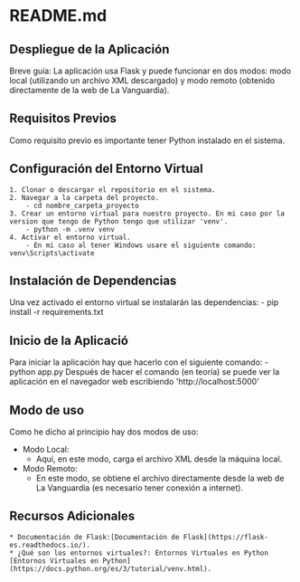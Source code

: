 # README.md

## Despliegue de la Aplicación 

Breve guía:
La aplicación usa Flask y puede funcionar en dos modos: modo local (utilizando un archivo XML descargado) y modo remoto (obtenido directamente de la web de La Vanguardia).

## Requisitos Previos

Como requisito previo es importante tener Python instalado en el sistema.

## Configuración del Entorno Virtual

    1. Clonar o descargar el repositorio en el sistema.
    2. Navegar a la carpeta del proyecto.
        - cd nombre_carpeta_proyecto
    3. Crear un entorno virtual para nuestro proyecto. En mi caso por la version que tengo de Python tengo que utilizar 'venv'.
        - python -m .venv venv
    4. Activar el entorno virtual.
        - En mi caso al tener Windows usare el siguiente comando: venv\Scripts\activate

## Instalación de Dependencias

Una vez activado el entorno virtual se instalarán las dependencias:
    - pip install -r requirements.txt

## Inicio de la Aplicació

Para iniciar la aplicación hay que hacerlo con el siguiente comando:
    - python app.py
Después de hacer el comando (en teoría) se puede ver la aplicación en el navegador web escribiendo 'http://localhost:5000'

## Modo de uso

Como he dicho al principio hay dos modos de uso:

* Modo Local:
    - Aquí, en este modo, carga el archivo XML desde la máquina local.
* Modo Remoto:
    - En este modo, se obtiene el archivo directamente desde la web de La Vanguardia (es necesario tener conexión a internet).

 ## Recursos Adicionales
    * Documentación de Flask:[Documentación de Flask](https://flask-es.readthedocs.io/).
    * ¿Qué son los entornos virtuales?: Entornos Virtuales en Python [Entornos Virtuales en Python](https://docs.python.org/es/3/tutorial/venv.html).